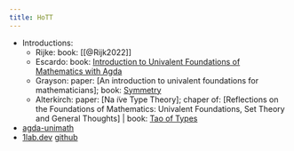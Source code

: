 ```yaml
---
title: HoTT
---
```

- Introductions:
  - Rijke: book: [[@Rijk2022]]
  - Escardo: book: [Introduction to Univalent Foundations of Mathematics with Agda](https://www.cs.bham.ac.uk/~mhe/HoTT-UF-in-Agda-Lecture-Notes/)
  - Grayson: paper: [An introduction to univalent foundations for mathematicians]; book: [Symmetry](https://github.com/UniMath/SymmetryBook)
  - Alterkirch: paper: [Na ̈ıve Type Theory]; chaper of: [Reflections on the Foundations of Mathematics: Univalent Foundations, Set Theory and General Thoughts] | book: [Tao of Types](https://types23.bitbucket.io/)
- [agda-unimath](https://github.com/UniMath/agda-unimath)
- [1lab.dev](https://1lab.dev)  [github](https://github.com/plt-amy/1lab)